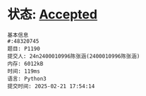 # 状态: [Accepted](http://dsbpython.openjudge.cn/dspythonbook/solution/48320745/)

```
基本信息
#:48320745
题目: P1190
提交人: 24n2400010996陈张涵(2400010996陈张涵)
内存: 6012kB
时间: 119ms
语言: Python3
提交时间: 2025-02-21 17:54:14
```

